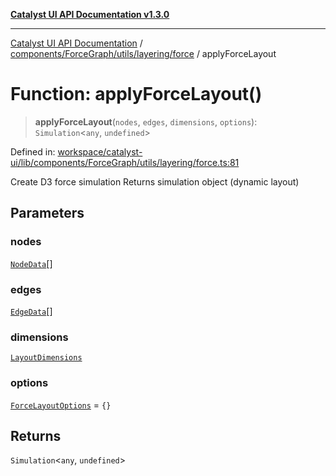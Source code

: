 [**Catalyst UI API Documentation v1.3.0**](../../../../../../README.md)

---

[Catalyst UI API Documentation](../../../../../../README.md) / [components/ForceGraph/utils/layering/force](../README.md) / applyForceLayout

# Function: applyForceLayout()

> **applyForceLayout**(`nodes`, `edges`, `dimensions`, `options`): `Simulation`\<`any`, `undefined`\>

Defined in: [workspace/catalyst-ui/lib/components/ForceGraph/utils/layering/force.ts:81](https://github.com/TheBranchDriftCatalyst/catalyst-ui/blob/main/lib/components/ForceGraph/utils/layering/force.ts#L81)

Create D3 force simulation
Returns simulation object (dynamic layout)

## Parameters

### nodes

[`NodeData`](../../../../types/interfaces/NodeData.md)[]

### edges

[`EdgeData`](../../../../types/interfaces/EdgeData.md)[]

### dimensions

[`LayoutDimensions`](../../../layouts/interfaces/LayoutDimensions.md)

### options

[`ForceLayoutOptions`](../interfaces/ForceLayoutOptions.md) = `{}`

## Returns

`Simulation`\<`any`, `undefined`\>
